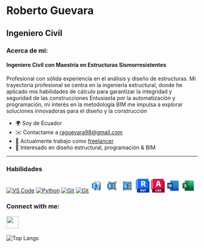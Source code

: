 # Roberto Guevara
## Ingeniero Civil
### Acerca de mi:
#### Ingeniero Civil con Maestría en Estructuras Sismorresistentes
Profesional con sólida experiencia en el análisis y diseño de estructuras. Mi
trayectoria profesional se centra en la ingeniería estructural, donde he aplicado mis
habilidades de cálculo para garantizar la integridad y seguridad de las construcciones
Entusiasta por la automatización y programación, mi interés en la metodología BIM me impulsa a explorar soluciones innovadoras para el diseño y la construcción

* 🌍  Soy de Ecuador
* ✉️  Contactame a [raguevara98@gmail.com](mailto:raguevara98@gmail.com)
* 🚀  Actualmente trabajo como [freelancer](http://my.app)
* 🧠  Interesado en diseño estructural, programación & BIM

---
### Habilidades

<p align="left">
<a href="https://code.visualstudio.com/" target="_blank" rel="noreferrer"><img src="https://raw.githubusercontent.com/danielcranney/readme-generator/main/public/icons/skills/visualstudiocode.svg" width="36" height="36" alt="VS Code" /></a>
<a href="https://www.python.org/" target="_blank" rel="noreferrer"><img src="https://raw.githubusercontent.com/danielcranney/readme-generator/main/public/icons/skills/python-colored.svg" width="36" height="36" alt="Python" /></a>
<a href="https://git-scm.com/" target="_blank" rel="noreferrer"><img src="https://raw.githubusercontent.com/danielcranney/readme-generator/main/public/icons/skills/git-colored.svg" width="36" height="36" alt="Git" /></a>
<a href="https://jupyter.org" target="_blank" rel="noreferrer"><img src="https://upload.wikimedia.org/wikipedia/commons/3/38/Jupyter_logo.svg" width="36" height="36" alt="Git" /></a>
<img src="imagenes//etabslogo.png" width="36" height="36" alt="Git">
<img src="imagenes//sap2000_icon.png" width="36" height="36" alt="Git">
<img src="imagenes//safe_icon.png" width="36" height="36" alt="Git">
<img src="imagenes//revit_icon.svg" width="36" height="36" alt="Git">
<img src="imagenes//autocad_icon.png" width="36" height="36" alt="Git">
<img src="imagenes//word_icon.png" width="36" height="36" alt="Git">
<img src="imagenes//excel_icon.png" width="36" height="36" alt="Git">
</p>

### Connect with me:
<p align="left"> <a href="https://www.linkedin.com/in/roberto-guevara-valenzuela-53234b207" target="_blank" rel="noreferrer"> <picture> <source media="(prefers-color-scheme: dark)" srcset="https://raw.githubusercontent.com/danielcranney/readme-generator/main/public/icons/socials/linkedin-dark.svg" /> <source media="(prefers-color-scheme: light)" srcset="https://raw.githubusercontent.com/danielcranney/readme-generator/main/public/icons/socials/linkedin.svg" /> <img src="https://raw.githubusercontent.com/danielcranney/readme-generator/main/public/icons/socials/linkedin.svg" width="32" height="32" /> </picture> </a></p>

![Top Langs](https://github-readme-stats.vercel.app/api/top-langs/?username=robertguevara&layout=donut-vertical&theme=dark)
